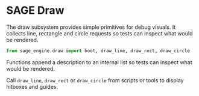 # SAGE Draw

The draw subsystem provides simple primitives for debug visuals. It collects line, rectangle and circle requests so tests can inspect what would be rendered.

```python
from sage_engine.draw import boot, draw_line, draw_rect, draw_circle
```

Functions append a description to an internal list so tests can inspect what would be rendered.

Call `draw_line`, `draw_rect` or `draw_circle` from scripts or tools to display hitboxes and guides.
